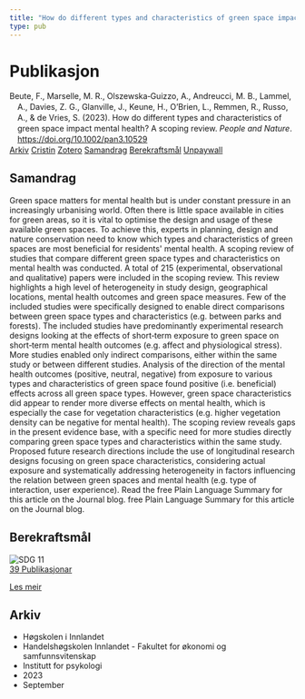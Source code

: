 ```yaml
---
title: "How do different types and characteristics of green space impact mental health? A scoping review"
type: pub
---
```

<h1>Publikasjon</h1>
<article id="csl-bib-container-GL8N4XLQ" class="csl-bib-container">
  <div class="csl-bib-body" style="line-height: 1.35; padding-left: 1em; text-indent:-1em;">
  <div class="csl-entry">Beute, F., Marselle, M. R., Olszewska&#x2010;Guizzo, A., Andreucci, M. B., Lammel, A., Davies, Z. G., Glanville, J., Keune, H., O&#x2019;Brien, L., Remmen, R., Russo, A., &amp; de Vries, S. (2023). How do different types and characteristics of green space impact mental health? A scoping review. <i>People and Nature</i>. <a href="https://doi.org/10.1002/pan3.10529">https://doi.org/10.1002/pan3.10529</a></div>
</div>
  <div class="csl-bib-buttons">
    <a href="#taxonomy-article-GL8N4XLQ" class="csl-bib-button">Arkiv</a>
    <a href="https://app.cristin.no/results/show.jsf?id=2177805" alt="Cristin URL" class="csl-bib-button">Cristin</a>
    <a href="http://zotero.org/groups/5022929/items/GL8N4XLQ" alt="Zotero URL" class="csl-bib-button">Zotero</a>
    <a href="#abstract-article-GL8N4XLQ" class="csl-bib-button">Samandrag</a>
    <a href="#sdg-article-GL8N4XLQ" class="csl-bib-button">Berekraftsmål</a>
    <a href="https://onlinelibrary.wiley.com/doi/pdfdirect/10.1002/pan3.10529" class="csl-bib-button">Unpaywall</a>
  </div>
  <div id="csl-bib-meta-container-GL8N4XLQ"></div>
</article>
<div id="csl-bib-meta-GL8N4XLQ" class="csl-bib-meta">
  <article id="abstract-article-GL8N4XLQ" class="abstract-article">
    <h1>Samandrag</h1>
    Green space matters for mental health but is under constant pressure in an increasingly urbanising world. Often there is little space available in cities for green areas, so it is vital to optimise the design and usage of these available green spaces. To achieve this, experts in planning, design and nature conservation need to know which types and characteristics of green spaces are most beneficial for residents' mental health. A scoping review of studies that compare different green space types and characteristics on mental health was conducted. A total of 215 (experimental, observational and qualitative) papers were included in the scoping review. This review highlights a high level of heterogeneity in study design, geographical locations, mental health outcomes and green space measures. Few of the included studies were specifically designed to enable direct comparisons between green space types and characteristics (e.g. between parks and forests). The included studies have predominantly experimental research designs looking at the effects of short‐term exposure to green space on short‐term mental health outcomes (e.g. affect and physiological stress). More studies enabled only indirect comparisons, either within the same study or between different studies. Analysis of the direction of the mental health outcomes (positive, neutral, negative) from exposure to various types and characteristics of green space found positive (i.e. beneficial) effects across all green space types. However, green space characteristics did appear to render more diverse effects on mental health, which is especially the case for vegetation characteristics (e.g. higher vegetation density can be negative for mental health). The scoping review reveals gaps in the present evidence base, with a specific need for more studies directly comparing green space types and characteristics within the same study. Proposed future research directions include the use of longitudinal research designs focusing on green space characteristics, considering actual exposure and systematically addressing heterogeneity in factors influencing the relation between green spaces and mental health (e.g. type of interaction, user experience). Read the free Plain Language Summary for this article on the Journal blog.
 free Plain Language Summary for this article on the Journal blog.
  </article>
  <article id="sdg-article-GL8N4XLQ" class="sdg-article">
    <h1>Berekraftsmål</h1>
    <div class="sdg-container"><div id="sdg11" class="sdg">
<img src="{{< params subfolder >}}images/sdg/sdg11_no.png" class="image" alt="SDG 11">
<div class="sdg-overlay">
<a href="{{< params subfolder >}}no/archive/?sdg=11#archive" class="sdg-publication-count"><span>39</span> Publikasjonar</a>
<p><a href="https://www.fn.no/om-fn/fns-baerekraftsmaal/baerekraftige-byer-og-lokalsamfunn?lang=nno-NO" class="sdg-read-more">Les meir</a></p>
</div>
</div></div>
  </article>
  <article id="taxonomy-article-GL8N4XLQ" class="taxonomy-article">
    <h1>Arkiv</h1>
    <ul>
      <li>Høgskolen i Innlandet</li>
      <li>Handelshøgskolen Innlandet - Fakultet for økonomi og samfunnsvitenskap</li>
      <li>Institutt for psykologi</li>
      <li>2023</li>
      <li>September</li>
    </ul>
  </article>
</div>
